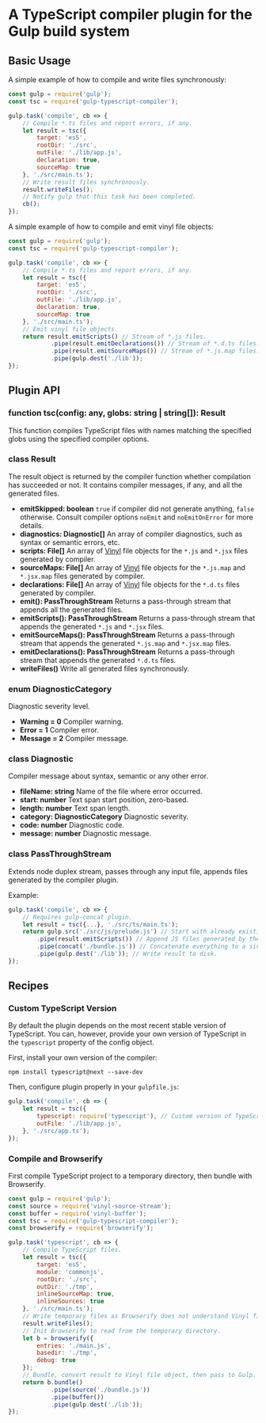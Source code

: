 # A TypeScript compiler plugin for the Gulp build system

## Basic Usage

A simple example of how to compile and write files synchronously:

```javascript
const gulp = require('gulp');
const tsc = require('gulp-typescript-compiler');

gulp.task('compile', cb => {
    // Compile *.ts files and report errors, if any.
    let result = tsc({
        target: 'es5',
        rootDir: './src',
        outFile: './lib/app.js',
        declaration: true,
        sourceMap: true
    }, './src/main.ts');
    // Write result files synchronously.
    result.writeFiles();
    // Notify gulp that this task has been completed.
    cb();
});
```

A simple example of how to compile and emit vinyl file objects:

```javascript
const gulp = require('gulp');
const tsc = require('gulp-typescript-compiler');

gulp.task('compile', cb => {
    // Compile *.ts files and report errors, if any.
    let result = tsc({
        target: 'es5',
        rootDir: './src',
        outFile: './lib/app.js',
        declaration: true,
        sourceMap: true
    }, './src/main.ts');
    // Emit vinyl file objects.
    return result.emitScripts() // Stream of *.js files.
            .pipe(result.emitDeclarations()) // Stream of *.d.ts files.
            .pipe(result.emitSourceMaps()) // Stream of *.js.map files.
            .pipe(gulp.dest('./lib'));
});
```

## Plugin API

### function tsc(config: any, globs: string | string[]): Result

This function compiles TypeScript files with names matching the specified globs using the specified compiler options.

### class Result

The result object is returned by the compiler function whether compilation has succeeded or not. It contains compiler messages, if any, and all the generated files.

* **emitSkipped: boolean**
  `true` if compiler did not generate anything, `false` otherwise. Consult compiler options `noEmit` and `noEmitOnError` for more details.
* **diagnostics: Diagnostic[]**
  An array of compiler diagnostics, such as syntax or semantic errors, etc.
* **scripts: File[]**
  An array of [Vinyl](https://github.com/gulpjs/vinyl-fs)  file objects for the `*.js` and `*.jsx` files generated by compiler.
* **sourceMaps: File[]**
  An array of [Vinyl](https://github.com/gulpjs/vinyl-fs)  file objects for the `*.js.map` and `*.jsx.map` files generated by compiler.
* **declarations: File[]**
  An array of [Vinyl](https://github.com/gulpjs/vinyl-fs)  file objects for the `*.d.ts` files generated by compiler.
* **emit(): PassThroughStream**
  Returns a pass-through stream that appends all the generated files.
* **emitScripts(): PassThroughStream**
  Returns a pass-through stream that appends the generated `*.js` and `*.jsx` files.
* **emitSourceMaps(): PassThroughStream**
 Returns a pass-through stream that appends the generated `*.js.map` and `*.jsx.map` files.
* **emitDeclarations(): PassThroughStream**
  Returns a pass-through stream that appends the generated `*.d.ts` files.
* **writeFiles()**
  Write all generated files synchronously.

### enum DiagnosticCategory

Diagnostic severity level.

* **Warning = 0**
  Compiler warning.
* **Error = 1**
  Compiler error.
* **Message = 2**
  Compiler message.

### class Diagnostic

Compiler message about syntax, semantic or any other error.

* **fileName: string**
  Name of the file where error occurred.
* **start: number**
  Text span start position, zero-based.
* **length: number**
  Text span length.
* **category: DiagnosticCategory**
  Diagnostic severity.
* **code: number**
  Diagnostic code.
* **message: number**
  Diagnostic message.

### class PassThroughStream

Extends node duplex stream, passes through any input file, appends files generated 
by the compiler plugin.

Example:

```javascript
gulp.task('compile', cb => {
    // Requires gulp-concat plugin.
    let result = tsc({...}, './src/ts/main.ts');
    return gulp.src('./src/js/prelude.js') // Start with already existing JS files.
        .pipe(result.emitScripts()) // Append JS files generated by the compiler.
        .pipe(concat('./bundle.js')) // Concatenate everything to a single file.
        .pipe(gulp.dest('./lib')); // Write result to disk.
});
```

## Recipes

### Custom TypeScript Version

By default the plugin depends on the most recent stable version of TypeScript. You can, however,
provide your own version of TypeScript in the `typescript` property of the config object.

First, install your own version of the compiler:

```shell
npm install typescript@next --save-dev
```

Then, configure plugin properly in your `gulpfile.js`:

```javascript
gulp.task('compile', cb => {
    let result = tsc({
        typescript: require('typescript'), // Custom version of TypeScript.
        outFile: './lib/app.js',
    }, './src/app.ts');
});
```

### Compile and Browserify

First compile TypeScript project to a temporary directory, then bundle with Browserify.

```javascript
const gulp = require('gulp');
const source = require('vinyl-source-stream');
const buffer = require('vinyl-buffer');
const tsc = require('gulp-typescript-compiler');
const browserify = require('browserify');

gulp.task('typescript', cb => {
    // Compile TypeScript files.
    let result = tsc({
        target: 'es5',
        module: 'commonjs',
        rootDir: './src',
        outDir: './tmp',
        inlineSourceMap: true,
        inlineSources: true
    }, './src/main.ts');
    // Write temporary files as Browserify does not understand Vinyl files.
    result.writeFiles();
    // Init Browserify to read from the temporary directory. 
    let b = browserify({
        entries: './main.js',
        basedir: './tmp',
        debug: true
    });
    // Bundle, convert result to Vinyl file object, then pass to Gulp.
    return b.bundle()
            .pipe(source('./bundle.js'))
            .pipe(buffer())
            .pipe(gulp.dest('./lib'));
});
```
